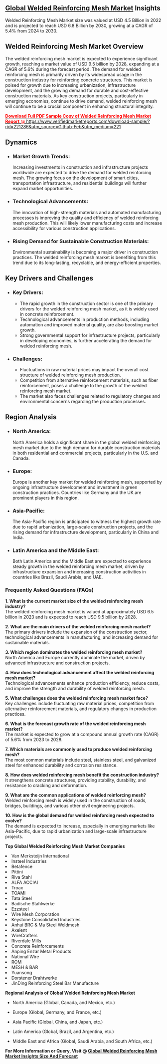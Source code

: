 <h2><a href="https://www.verifiedmarketreports.com/download-sample/?rid=221286&amp;utm_source=Github&amp;utm_medium=221" target="_blank">Global Welded Reinforcing Mesh Market</a> Insights</h2><p>Welded Reinforcing Mesh Market size was valued at USD 4.5 Billion in 2022 and is projected to reach USD 6.8 Billion by 2030, growing at a CAGR of 5.4% from 2024 to 2030.</p><p> <h2>Welded Reinforcing Mesh Market Overview</h2> <p>The welded reinforcing mesh market is expected to experience significant growth, reaching a market value of USD 9.5 billion by 2028, expanding at a CAGR of 5.6% during the forecast period. The demand for welded reinforcing mesh is primarily driven by its widespread usage in the construction industry for reinforcing concrete structures. This market is poised for growth due to increasing urbanization, infrastructure development, and the growing demand for durable and cost-effective construction materials. As key construction projects, particularly in emerging economies, continue to drive demand, welded reinforcing mesh will continue to be a crucial component in enhancing structural integrity.</p> <p><a href="#"><p><span class=""><span style="color: #ff0000;"><strong>Download Full PDF Sample Copy of Welded Reinforcing Mesh Market Report</strong> @ </span><a href="https://www.verifiedmarketreports.com/download-sample/?rid=221286&amp;utm_source=Github-Feb&amp;utm_medium=221" target="_blank">https://www.verifiedmarketreports.com/download-sample/?rid=221286&amp;utm_source=Github-Feb&amp;utm_medium=221</a></span></p></a></p> <h2>Dynamics</h2> <ul> <li><h3>Market Growth Trends:</h3> Increasing investments in construction and infrastructure projects worldwide are expected to drive the demand for welded reinforcing mesh. The growing focus on the development of smart cities, transportation infrastructure, and residential buildings will further expand market opportunities.</li> <li><h3>Technological Advancements:</h3> The innovation of high-strength materials and automated manufacturing processes is improving the quality and efficiency of welded reinforcing mesh production. This will likely lower manufacturing costs and increase accessibility for various construction applications.</li> <li><h3>Rising Demand for Sustainable Construction Materials:</h3> Environmental sustainability is becoming a major driver in construction practices. The welded reinforcing mesh market is benefiting from this trend due to its long-lasting, recyclable, and energy-efficient properties.</li> </ul> <h2>Key Drivers and Challenges</h2> <ul> <li><h3>Key Drivers:</h3> <ul> <li>The rapid growth in the construction sector is one of the primary drivers for the welded reinforcing mesh market, as it is widely used in concrete reinforcement.</li> <li>Technological advancements in production methods, including automation and improved material quality, are also boosting market growth.</li> <li>Strong governmental support for infrastructure projects, particularly in developing economies, is further accelerating the demand for welded reinforcing mesh.</li> </ul> </li> <li><h3>Challenges:</h3> <ul> <li>Fluctuations in raw material prices may impact the overall cost structure of welded reinforcing mesh production.</li> <li>Competition from alternative reinforcement materials, such as fiber reinforcement, poses a challenge to the growth of the welded reinforcing mesh market.</li> <li>The market also faces challenges related to regulatory changes and environmental concerns regarding the production processes.</li> </ul> </li> </ul> <h2>Region Analysis</h2> <ul> <li><h3>North America:</h3> North America holds a significant share in the global welded reinforcing mesh market due to the high demand for durable construction materials in both residential and commercial projects, particularly in the U.S. and Canada.</li> <li><h3>Europe:</h3> Europe is another key market for welded reinforcing mesh, supported by ongoing infrastructure development and investment in green construction practices. Countries like Germany and the UK are prominent players in this region.</li> <li><h3>Asia-Pacific:</h3> The Asia-Pacific region is anticipated to witness the highest growth rate due to rapid urbanization, large-scale construction projects, and the rising demand for infrastructure development, particularly in China and India.</li> <li><h3>Latin America and the Middle East:</h3> Both Latin America and the Middle East are expected to experience steady growth in the welded reinforcing mesh market, driven by infrastructure expansion and increasing construction activities in countries like Brazil, Saudi Arabia, and UAE.</li> </ul> <h3>Frequently Asked Questions (FAQs)</h3> <p><strong>1. What is the current market size of the welded reinforcing mesh industry?</strong><br> The welded reinforcing mesh market is valued at approximately USD 6.5 billion in 2023 and is expected to reach USD 9.5 billion by 2028.</p> <p><strong>2. What are the main drivers of the welded reinforcing mesh market?</strong><br> The primary drivers include the expansion of the construction sector, technological advancements in manufacturing, and increasing demand for sustainable materials.</p> <p><strong>3. Which region dominates the welded reinforcing mesh market?</strong><br> North America and Europe currently dominate the market, driven by advanced infrastructure and construction projects.</p> <p><strong>4. How does technological advancement affect the welded reinforcing mesh market?</strong><br> Technological advancements enhance production efficiency, reduce costs, and improve the strength and durability of welded reinforcing mesh.</p> <p><strong>5. What challenges does the welded reinforcing mesh market face?</strong><br> Key challenges include fluctuating raw material prices, competition from alternative reinforcement materials, and regulatory changes in production practices.</p> <p><strong>6. What is the forecast growth rate of the welded reinforcing mesh market?</strong><br> The market is expected to grow at a compound annual growth rate (CAGR) of 5.6% from 2023 to 2028.</p> <p><strong>7. Which materials are commonly used to produce welded reinforcing mesh?</strong><br> The most common materials include steel, stainless steel, and galvanized steel for enhanced durability and corrosion resistance.</p> <p><strong>8. How does welded reinforcing mesh benefit the construction industry?</strong><br> It strengthens concrete structures, providing stability, durability, and resistance to cracking and deformation.</p> <p><strong>9. What are the common applications of welded reinforcing mesh?</strong><br> Welded reinforcing mesh is widely used in the construction of roads, bridges, buildings, and various other civil engineering projects.</p> <p><strong>10. How is the global demand for welded reinforcing mesh expected to evolve?</strong><br> The demand is expected to increase, especially in emerging markets like Asia-Pacific, due to rapid urbanization and large-scale infrastructure projects.</p> </p><p><strong>Top Global Welded Reinforcing Mesh Market Companies</strong></p><div data-test-id=""><p><li>Van Merksteijn International</li><li> Insteel Industries</li><li> Betafence</li><li> Pittini</li><li> Riva Stahl</li><li> ALFA ACCIAI</li><li> Troax</li><li> TOAMI</li><li> Tata Steel</li><li> Badische Stahlwerke</li><li> Ezzsteel</li><li> Wire Mesh Corporation</li><li> Keystone Consolidated Industries</li><li> Anhui BRC & Ma Steel Weldmesh</li><li> Axelent</li><li> WireCrafters</li><li> Riverdale Mills</li><li> Concrete Reinforcements</li><li> Anping Enzar Metal Products</li><li> National Wire</li><li> ROM</li><li> MESH & BAR</li><li> Yuansong</li><li> Dorstener Drahtwerke</li><li> JinDing Reinforcing Steel Bar Manufacture</li></p><div><strong>Regional Analysis of&nbsp;Global Welded Reinforcing Mesh Market</strong></div><ul><li dir="ltr"><p dir="ltr">North America&nbsp;(Global, Canada, and Mexico, etc.)</p></li><li dir="ltr"><p dir="ltr">Europe (Global, Germany, and France, etc.)</p></li><li dir="ltr"><p dir="ltr">Asia Pacific&nbsp;(Global, China, and Japan, etc.)</p></li><li dir="ltr"><p dir="ltr">Latin America&nbsp;(Global, Brazil, and Argentina, etc.)</p></li><li dir="ltr">Middle East and Africa&nbsp;(Global, Saudi Arabia, and South Africa, etc.)</li></ul><p><strong>For More Information or Query, Visit @&nbsp;</strong><strong><a href="https://www.verifiedmarketreports.com/product/welded-reinforcing-mesh-market/?utm_source=Github&amp;utm_medium=221" target="_blank">Global Welded Reinforcing Mesh Market Insights Size And Forecast</a></strong></p></div>
